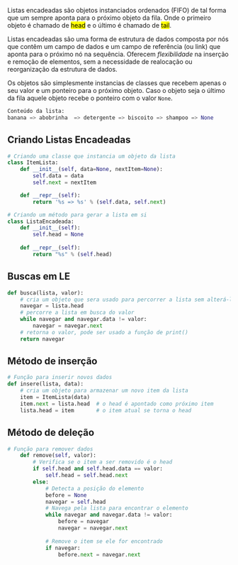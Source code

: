 Listas encadeadas são objetos instanciados ordenados (FIFO) de tal forma que um sempre aponta para o próximo objeto da fila. Onde o primeiro objeto é chamado de <mark class="hltr-yellow">head</mark> e o último é chamado de <mark class="hltr-yellow">tail</mark>. 

Listas encadeadas são uma forma de estrutura de dados composta por nós que contêm um campo de  dados e um campo de referência (ou link) que aponta para o próximo nó na sequência. Oferecem *flexibilidade* na inserção e remoção de elementos, sem a necessidade de realocação ou reorganização da estrutura de dados.

Os objetos são simplesmente instancias de classes que recebem apenas o seu valor e um ponteiro para o próximo objeto. Caso o objeto seja o último da fila aquele objeto recebe o ponteiro com o valor `None`. 

```python
Conteúdo da lista: 
banana => abobrinha  => detergente => biscoito => shampoo => None
```

## Criando Listas Encadeadas

```python
# Criando uma classe que instancia um objeto da lista
class ItemLista:
	def __init__(self, data=None, nextItem=None):
        self.data = data
        self.next = nextItem

	def __repr__(self):
        return '%s => %s' % (self.data, self.next)

# Criando um método para gerar a lista em si
class ListaEncadeada:
    def __init__(self):
        self.head = None
    
    def __repr__(self):
        return "%s" % (self.head)
```

## Buscas em LE

```python
def busca(lista, valor):
	# cria um objeto que sera usado para percorrer a lista sem alterá-la 
	navegar = lista.head
	# percorre a lista em busca do valor
	while navegar and navegar.data != valor:
		navegar = navegar.next
	# retorna o valor, pode ser usado a função de print()
	return navegar
```

## Método de inserção

```python
# Função para inserir novos dados
def insere(lista, data):
    # cria um objeto para armazenar um novo item da lista
    item = ItemLista(data) 
    item.next = lista.head  # o head é apontado como próximo item
    lista.head = item       # o item atual se torna o head
```

## Método de deleção

```python
# Função para remover dados
    def remove(self, valor):
        # Verifica se o item a ser removido é o head
        if self.head and self.head.data == valor:
            self.head = self.head.next
        else:
            # Detecta a posição do elemento
            before = None
            navegar = self.head
            # Navega pela lista para encontrar o elemento
            while navegar and navegar.data != valor:
                before = navegar
                navegar = navegar.next
            
            # Remove o item se ele for encontrado
            if navegar:
                before.next = navegar.next
```